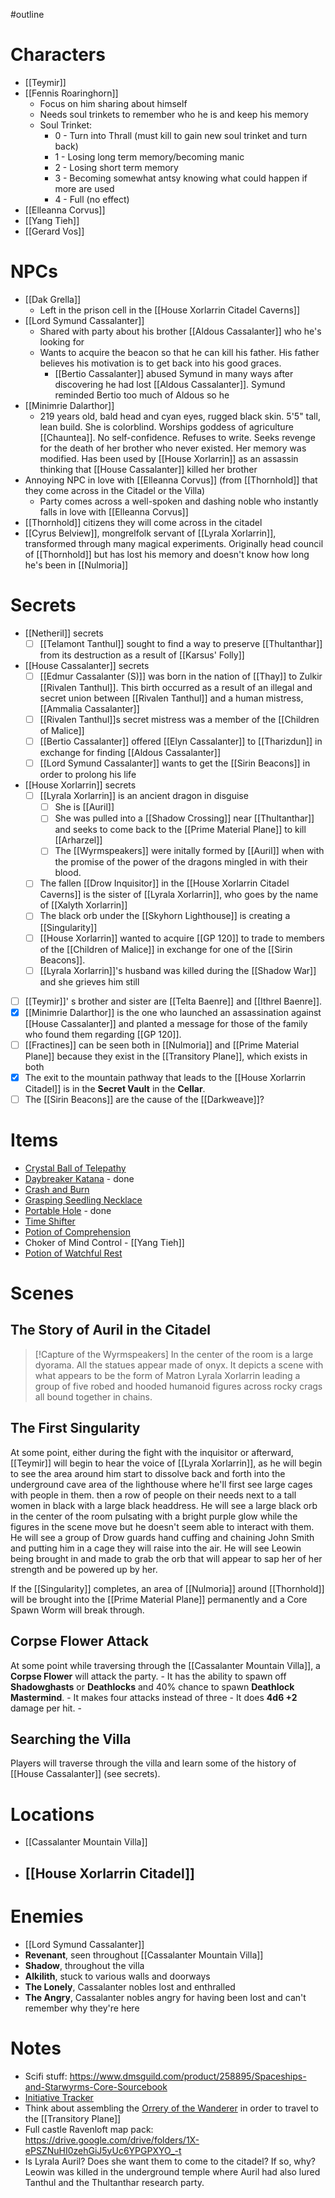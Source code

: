 #outline
# Characters
- [[Teymir]]
- [[Fennis Roaringhorn]]
	- Focus on him sharing about himself
	- Needs soul trinkets to remember who he is and keep his memory
	- Soul Trinket:
		- 0 - Turn into Thrall (must kill to gain new soul trinket and turn back)
		- 1 - Losing long term memory/becoming manic
		- 2 - Losing short term memory
		- 3 - Becoming somewhat antsy knowing what could happen if more are used
		- 4 - Full (no effect)
- [[Elleanna Corvus]]
- [[Yang Tieh]]
- [[Gerard Vos]]

# NPCs
- [[Dak Grella]]
	- Left in the prison cell in the [[House Xorlarrin Citadel Caverns]]
- [[Lord Symund Cassalanter]]
	- Shared with party about his brother [[Aldous Cassalanter]] who he's looking for
	- Wants to acquire the beacon so that he can kill his father. His father believes his motivation is to get back into his good graces.
		- [[Bertio Cassalanter]] abused Symund in many ways after discovering he had lost [[Aldous Cassalanter]]. Symund reminded Bertio too much of Aldous so he 
- [[Minimrie Dalarthor]]
	- 219 years old, bald head and cyan eyes, rugged black skin. 5'5" tall, lean build. She is colorblind. Worships goddess of agriculture [[Chauntea]]. No self-confidence. Refuses to write. Seeks revenge for the death of her brother who never existed. Her memory was modified. Has been used by [[House Xorlarrin]] as an assassin thinking that [[House Cassalanter]] killed her brother
- Annoying NPC in love with [[Elleanna Corvus]] (from [[Thornhold]] that they come across in the Citadel or the Villa)
	- Party comes across a well-spoken and dashing noble who instantly falls in love with [[Elleanna Corvus]]
- [[Thornhold]] citizens they will come across in the citadel
- [[Cyrus Belview]], mongrelfolk servant of [[Lyrala Xorlarrin]], transformed through many magical experiments. Originally head council of [[Thornhold]] but has lost his memory and doesn't know how long he's been in [[Nulmoria]]

# Secrets 
- [[Netheril]] secrets
	- [ ]  [[Telamont Tanthul]] sought to find a way to preserve [[Thultanthar]] from its destruction as a result of [[Karsus' Folly]]
- [[House Cassalanter]] secrets
	- [ ] [[Edmur Cassalanter (S)]] was born in the nation of ‌[[Thay]] to ‌Zulkir [[Rivalen Tanthul]]. This birth occurred as a result of an illegal and secret union between [[Rivalen Tanthul]]‌ and a human mistress, [[Ammalia Cassalanter]]
	- [ ] [[Rivalen Tanthul]]s secret mistress was a member of the [[Children of Malice]]
	- [ ] [[Bertio Cassalanter]] offered [[Elyn Cassalanter]] to [[Tharizdun]] in exchange for finding [[Aldous Cassalanter]]
	- [ ] [[Lord Symund Cassalanter]] wants to get the [[Sirin Beacons]] in order to prolong his life
- [[House Xorlarrin]] secrets
	- [ ]  [[Lyrala Xorlarrin]] is an ancient dragon in disguise
		- [ ] She is [[Auril]]
		- [ ] She was pulled into a [[Shadow Crossing]] near [[Thultanthar]] and seeks to come back to the [[Prime Material Plane]] to kill [[Arharzel]]
		- [ ] The [[Wyrmspeakers]] were initally formed by [[Auril]] when with the promise of the power of the dragons mingled in with their blood.
	- [ ] The fallen [[Drow Inquisitor]] in the [[House Xorlarrin Citadel Caverns]] is the sister of [[Lyrala Xorlarrin]], who goes by the name of [[Xalyth Xorlarrin]]
	- [ ] The black orb under the [[Skyhorn Lighthouse]] is creating a [[Singularity]]
	- [ ] [[House Xorlarrin]] wanted to acquire  [[GP 120]] to trade to members of the [[Children of Malice]] in exchange for one of the [[Sirin Beacons]].
	- [ ] [[Lyrala Xorlarrin]]'s husband was killed during the [[Shadow War]] and she grieves him still
- [ ] [[Teymir]]' s brother and sister are [[Telta Baenre]] and [[Ithrel Baenre]].
- [x] [[Minimrie Dalarthor]] is the one who launched an assassination against [[House Cassalanter]] and planted a message for those of the family who found them regarding [[GP 120]]. 
- [ ] [[Fractines]] can be seen both in [[Nulmoria]] and [[Prime Material Plane]] because they exist in the [[Transitory Plane]], which exists in both
- [x] The exit to the mountain pathway that leads to the [[House Xorlarrin Citadel]] is in the **Secret Vault** in the **Cellar**. 
- [ ] The [[Sirin Beacons]] are the cause of the [[Darkweave]]?

# Items
- [Crystal Ball of Telepathy](https://www.dndbeyond.com/magic-items/4863-crystal-ball-of-telepathy)
- [Daybreaker Katana](https://www.dndbeyond.com/magic-items/4850072-daybreaker-katana) - done
- [Crash and Burn](https://www.dndbeyond.com/magic-items/4850099-crash-and-burn)
- [Grasping Seedling Necklace](https://www.dndbeyond.com/magic-items/4850127-grasping-seedling-necklace)
- [Portable Hole](https://www.dndbeyond.com/magic-items/4699-portable-hole) - done
- [Time Shifter](https://www.dndbeyond.com/magic-items/4882067-time-shifter)
- [Potion of Comprehension](https://www.dndbeyond.com/magic-items/954138-potion-of-comprehension)
- Choker of Mind Control - [[Yang Tieh]]
- [Potion of Watchful Rest](https://www.dndbeyond.com/magic-items/954156-potion-of-watchful-rest)

# Scenes
## The Story of Auril in the Citadel

> [!Capture of the Wyrmspeakers]
> In the center of the room is a large dyorama. All the statues appear made of onyx. It depicts a scene with what appears to be the form of Matron Lyrala Xorlarrin leading a group of five robed and hooded humanoid figures across rocky crags all bound together in chains.

## The First Singularity
At some point, either during the fight with the inquisitor or afterward, [[Teymir]] will begin to hear the voice of [[Lyrala Xorlarrin]], as he will begin to see the area around him start to dissolve back and forth into the underground cave area of the lighthouse where he'll first see large cages with people in them. then a row of people on their needs next to a tall women in black with a large black headdress. He will see a large black orb in the center of the room pulsating with a bright purple glow while the figures in the scene move but he doesn't seem able to interact with them. He will see a group of Drow guards hand cuffing and chaining John Smith and putting him in a cage they will raise into the air. He will see Leowin being brought in and made to grab the orb that will appear to sap her of her strength and be powered up by her.

If the [[Singularity]] completes, an area of [[Nulmoria]] around [[Thornhold]] will be brought into the [[Prime Material Plane]] permanently and a Core Spawn Worm will break through.

## Corpse Flower Attack
At some point while traversing through the [[Cassalanter Mountain Villa]], a **Corpse Flower** will attack the party.
	- It has the ability to spawn off **Shadowghasts** or **Deathlocks** and 40% chance to spawn **Deathlock Mastermind**. 
	- It makes four attacks instead of three
	- It does **4d6 +2** damage per hit.
	- 
## Searching the Villa
Players will traverse through the villa and learn some of the history of [[House Cassalanter]] (see secrets). 

# Locations
- [[Cassalanter Mountain Villa]]
- [[House Xorlarrin Citadel]]
	- 

# Enemies
- [[Lord Symund Cassalanter]]
- **Revenant**, seen throughout [[Cassalanter Mountain Villa]]
- **Shadow**, throughout the villa
- **Alkilith**, stuck to various walls and doorways
- **The Lonely**, Cassalanter nobles lost and enthralled
- **The Angry**, Cassalanter nobles angry for having been lost and can't remember why they're here

# Notes
- Scifi stuff: https://www.dmsguild.com/product/258895/Spaceships-and-Starwyrms-Core-Sourcebook
- [Initiative Tracker](https://www.improved-initiative.com/)
- Think about assembling the [Orrery of the Wanderer](https://www.dndbeyond.com/magic-items/705876-orrery-of-the-wanderer) in order to travel to the [[Transitory Plane]]
- Full castle Ravenloft map pack: https://drive.google.com/drive/folders/1X-ePSZNuHI0zehGiJ5yUc6YPGPXYO_-t
- Is Lyrala Auril? Does she want them to come to the citadel? If so, why? Leowin was killed in the underground temple where Auril had also lured Tanthul and the Thultanthar research party.


